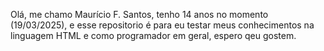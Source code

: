 Olá, me chamo Maurício F. Santos, tenho 14 anos no momento (19/03/2025), e esse repositorio é para eu testar meus conhecimentos na linguagem HTML e como programador em geral, espero qeu gostem.
